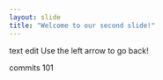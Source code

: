 ```yaml
---
layout: slide
title: "Welcome to our second slide!"
---
```

text edit
Use the left arrow to go back!

commits 101
